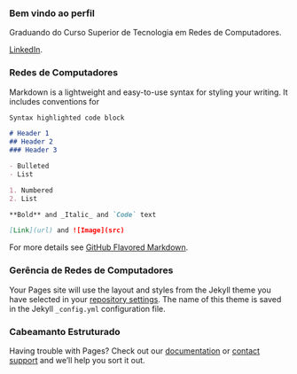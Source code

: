 ### Bem vindo ao perfil

Graduando do Curso Superior de Tecnologia em Redes de Computadores.
 
[LinkedIn](https://https://www.linkedin.com/in/eduardossantos/).


### Redes de Computadores

Markdown is a lightweight and easy-to-use syntax for styling your writing. It includes conventions for

```markdown
Syntax highlighted code block

# Header 1
## Header 2
### Header 3

- Bulleted
- List

1. Numbered
2. List

**Bold** and _Italic_ and `Code` text

[Link](url) and ![Image](src)
```

For more details see [GitHub Flavored Markdown](https://guides.github.com/features/mastering-markdown/).

### Gerência de Redes de Computadores

Your Pages site will use the layout and styles from the Jekyll theme you have selected in your [repository settings](https://github.com/eduardo-st/site/settings). The name of this theme is saved in the Jekyll `_config.yml` configuration file.

### Cabeamanto Estruturado

Having trouble with Pages? Check out our [documentation](https://help.github.com/categories/github-pages-basics/) or [contact support](https://github.com/contact) and we’ll help you sort it out.
